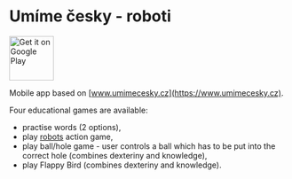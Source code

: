 # Umíme česky - roboti
<a style="margin-bottom: 0;" href='https://play.google.com/store/apps/details?id=cz.muni.fi.umimecesky'><img alt='Get it on Google Play' src='https://play.google.com/intl/en_us/badges/images/generic/en_badge_web_generic.png' height="80px"/></a>

Mobile app based on [www.umimecesky.cz](https://www.umimecesky.cz). 

Four educational games are available:
* practise words (2 options), 
* play [robots](http://www.umimecesky.cz/roboti) action game,
* play ball/hole game - user controls a ball which has to be put into the correct hole (combines dexteriny and knowledge),
* play Flappy Bird (combines dexteriny and knowledge).
